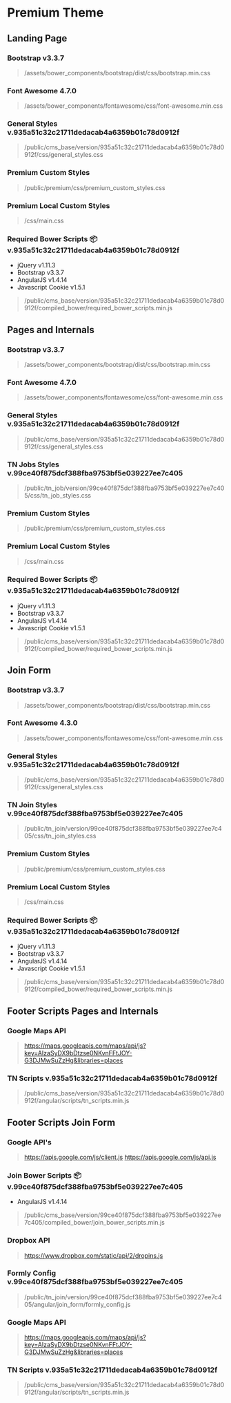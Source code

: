 # **Premium Theme**

## **Landing Page**

### Bootstrap v3.3.7
>/assets/bower_components/bootstrap/dist/css/bootstrap.min.css

### Font Awesome 4.7.0
>/assets/bower_components/fontawesome/css/font-awesome.min.css

### General Styles v.935a51c32c21711dedacab4a6359b01c78d0912f
>/public/cms_base/version/935a51c32c21711dedacab4a6359b01c78d0912f/css/general_styles.css

### Premium Custom Styles
>/public/premium/css/premium_custom_styles.css

### Premium Local Custom Styles
>/css/main.css

### Required Bower Scripts :package: v.935a51c32c21711dedacab4a6359b01c78d0912f
- jQuery v1.11.3
- Bootstrap v3.3.7
- AngularJS v1.4.14
- Javascript Cookie v1.5.1

>/public/cms_base/version/935a51c32c21711dedacab4a6359b01c78d0912f/compiled_bower/required_bower_scripts.min.js


## **Pages and Internals**

### Bootstrap v3.3.7
>/assets/bower_components/bootstrap/dist/css/bootstrap.min.css

### Font Awesome 4.7.0
>/assets/bower_components/fontawesome/css/font-awesome.min.css

### General Styles v.935a51c32c21711dedacab4a6359b01c78d0912f
>/public/cms_base/version/935a51c32c21711dedacab4a6359b01c78d0912f/css/general_styles.css

### TN Jobs Styles v.99ce40f875dcf388fba9753bf5e039227ee7c405
>/public/tn_job/version/99ce40f875dcf388fba9753bf5e039227ee7c405/css/tn_job_styles.css

### Premium Custom Styles
>/public/premium/css/premium_custom_styles.css

### Premium Local Custom Styles
>/css/main.css

### Required Bower Scripts :package: v.935a51c32c21711dedacab4a6359b01c78d0912f
- jQuery v1.11.3
- Bootstrap v3.3.7
- AngularJS v1.4.14
- Javascript Cookie v1.5.1

>/public/cms_base/version/935a51c32c21711dedacab4a6359b01c78d0912f/compiled_bower/required_bower_scripts.min.js

## **Join Form**

### Bootstrap v3.3.7
>/assets/bower_components/bootstrap/dist/css/bootstrap.min.css

### Font Awesome 4.3.0
>/assets/bower_components/fontawesome/css/font-awesome.min.css

### General Styles v.935a51c32c21711dedacab4a6359b01c78d0912f
>/public/cms_base/version/935a51c32c21711dedacab4a6359b01c78d0912f/css/general_styles.css

### TN Join Styles v.99ce40f875dcf388fba9753bf5e039227ee7c405
>/public/tn_join/version/99ce40f875dcf388fba9753bf5e039227ee7c405/css/tn_join_styles.css

### Premium Custom Styles
>/public/premium/css/premium_custom_styles.css

### Premium Local Custom Styles
>/css/main.css

### Required Bower Scripts :package: v.935a51c32c21711dedacab4a6359b01c78d0912f
- jQuery v1.11.3
- Bootstrap v3.3.7
- AngularJS v1.4.14
- Javascript Cookie v1.5.1

>/public/cms_base/version/935a51c32c21711dedacab4a6359b01c78d0912f/compiled_bower/required_bower_scripts.min.js


## **Footer Scripts Pages and Internals**

### Google Maps API
>https://maps.googleapis.com/maps/api/js?key=AIzaSyDX9bDtzse0NKvnFFtJOY-G3DJMwSuZzHg&libraries=places

### TN Scripts v.935a51c32c21711dedacab4a6359b01c78d0912f
>/public/cms_base/version/935a51c32c21711dedacab4a6359b01c78d0912f/angular/scripts/tn_scripts.min.js


## **Footer Scripts Join Form**

### Google API's
> https://apis.google.com/js/client.js
> https://apis.google.com/js/api.js

### Join Bower Scripts :package: v.99ce40f875dcf388fba9753bf5e039227ee7c405
- AngularJS v1.4.14

>/public/cms_base/version/99ce40f875dcf388fba9753bf5e039227ee7c405/compiled_bower/join_bower_scripts.min.js

### Dropbox API
>https://www.dropbox.com/static/api/2/dropins.js

### Formly Config v.99ce40f875dcf388fba9753bf5e039227ee7c405
>/public/tn_join/version/99ce40f875dcf388fba9753bf5e039227ee7c405/angular/join_form/formly_config.js

### Google Maps API
>https://maps.googleapis.com/maps/api/js?key=AIzaSyDX9bDtzse0NKvnFFtJOY-G3DJMwSuZzHg&libraries=places

### TN Scripts v.935a51c32c21711dedacab4a6359b01c78d0912f
>/public/cms_base/version/935a51c32c21711dedacab4a6359b01c78d0912f/angular/scripts/tn_scripts.min.js
